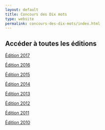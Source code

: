 ```yaml
---
layout: default
title: Concours des Dix mots
type: website
permalink: concours-des-dix-mots/index.html
---
```


## Accéder à toutes les éditions

<p><a href="http://actualites.ecoledeslettres.fr/concours-2/concours-dix-mots-2016-2017-creations-laureats/ ">Édition 2017</a></p>
<p><a href="http://actualites.ecoledeslettres.fr/education/concours-dix-mots-2016-creations-laureats/">Édition 2016</a></p>
<p><a href="http://actualites.ecoledeslettres.fr/arts/concours-dis-moi-dix-mots-2015-les-creations-des-laureats/ ">Édition 2015</a></p>
<p><a href="http://actualites.ecoledeslettres.fr/education/concours-de-limagier-des-dix-mots-palmares-2013-2014/">Édition 2014</a></p>
<p><a href="http://actualites.ecoledeslettres.fr/education/resultat-du-concours-des-dix-mots-2012-2013/">Édition 2013</a></p>
<p><a href="/pages/concours-des-dix-mots-2012/">Édition 2012</a></p>
<p><a href="/pages/dix-mots2011/laureats.html">Édition 2011</a></p>
<p><a href="/pages/dix-mots/">Édition 2010</a></p>
